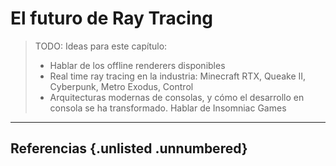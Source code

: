 # El futuro de Ray Tracing

> TODO: Ideas para este capítulo:
>
> - Hablar de los offline renderers disponibles
> - Real time ray tracing en la industria: Minecraft RTX, Queake II, Cyberpunk, Metro Exodus, Control
> - Arquitecturas modernas de consolas, y cómo el desarrollo en consola se ha transformado. Hablar de Insomniac Games

<hr>

## Referencias {.unlisted .unnumbered}
